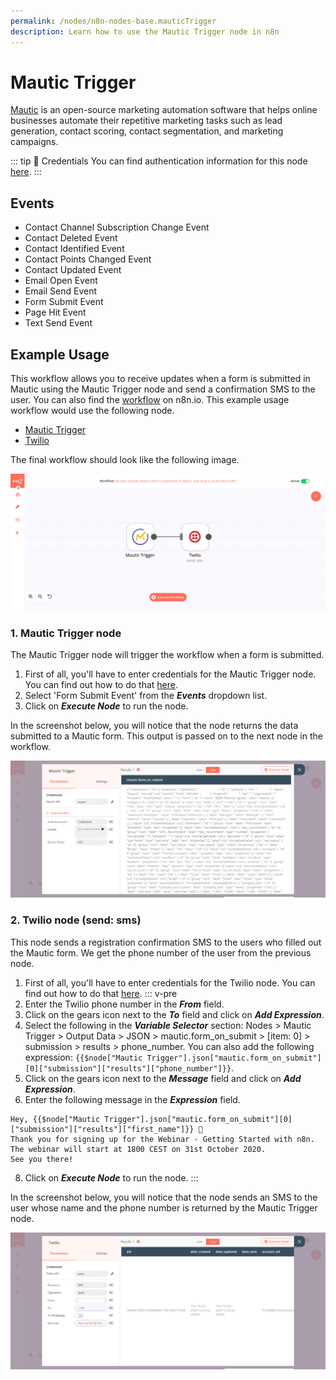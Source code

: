 ```yaml
---
permalink: /nodes/n8n-nodes-base.mauticTrigger
description: Learn how to use the Mautic Trigger node in n8n
---
```


# Mautic Trigger

[Mautic](https://www.mautic.org/) is an open-source marketing automation software that helps online businesses automate their repetitive marketing tasks such as lead generation, contact scoring, contact segmentation, and marketing campaigns.

::: tip 🔑 Credentials
You can find authentication information for this node [here](../../../credentials/Mautic/README.md).
:::

## Events

- Contact Channel Subscription Change Event
- Contact Deleted Event
- Contact Identified Event
- Contact Points Changed Event
- Contact Updated Event
- Email Open Event
- Email Send Event
- Form Submit Event
- Page Hit Event
- Text Send Event

## Example Usage

This workflow allows you to receive updates when a form is submitted in Mautic using the Mautic Trigger node and send a confirmation SMS to the user. You can also find the [workflow](https://n8n.io/workflows/721) on n8n.io. This example usage workflow would use the following node.
- [Mautic Trigger]()
- [Twilio](../../nodes/Twilio/README.md)

The final workflow should look like the following image.

![A workflow with the Mautic Trigger node](./workflow.png)

### 1. Mautic Trigger node

The Mautic Trigger node will trigger the workflow when a form is submitted.

1. First of all, you'll have to enter credentials for the Mautic Trigger node. You can find out how to do that [here](../../../credentials/Mautic/README.md).
2. Select 'Form Submit Event' from the ***Events*** dropdown list.
3. Click on ***Execute Node*** to run the node.

In the screenshot below, you will notice that the node returns the data submitted to a Mautic form. This output is passed on to the next node in the workflow.

![Using the Mautic Trigger node to trigger the workflow](./MauticTrigger_node.png)

### 2. Twilio node (send: sms)

This node sends a registration confirmation SMS to the users who filled out the Mautic form. We get the phone number of the user from the previous node.

1. First of all, you'll have to enter credentials for the Twilio node. You can find out how to do that [here](../../../credentials/Twilio/README.md).
::: v-pre
3. Enter the Twilio phone number in the ***From*** field.
4. Click on the gears icon next to the ***To*** field and click on ***Add Expression***.
5. Select the following in the ***Variable Selector*** section: Nodes > Mautic Trigger > Output Data > JSON > mautic.form_on_submit > [item: 0] > submission > results > phone_number. You can also add the following expression: `{{$node["Mautic Trigger"].json["mautic.form_on_submit"][0]["submission"]["results"]["phone_number"]}}`.
6. Click on the gears icon next to the ***Message*** field and click on ***Add Expression***.
7. Enter the following message in the ***Expression*** field.
```
Hey, {{$node["Mautic Trigger"].json["mautic.form_on_submit"][0]["submission"]["results"]["first_name"]}} 👋
Thank you for signing up for the Webinar - Getting Started with n8n. The webinar will start at 1800 CEST on 31st October 2020.
See you there!
``` 
8. Click on ***Execute Node*** to run the node.
:::

In the screenshot below, you will notice that the node sends an SMS to the user whose name and the phone number is returned by the Mautic Trigger node.

![Using the Twilio node to send an SMS](./Twilio_node.png)
